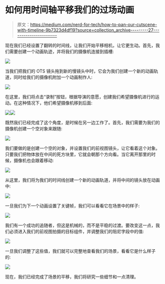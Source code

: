 # 如何用时间轴平移我们的过场动画

> 原文：<https://medium.com/nerd-for-tech/how-to-pan-our-cutscene-with-timeline-9b7323d4df19?source=collection_archive---------27----------------------->

现在我们已经设置了翻转的时间线，让我们开始平移相机，让它更生动。首先，我们需要创建一个动画轨迹，并将我们的摄像机连接到插槽:

![](img/a8115a1e396559bc988b2fa59f5ea669.png)

当我们把我们的 OTS 镜头拖到新的慢镜头中时，它会为我们创建一个新的动画轨道，同时给我们的摄像机附加一个动画制作人:

![](img/6b4a50ae0f7d9388fea3def0a2cd8172.png)

在这里，我们将点击“录制”按钮，根据导演的意愿，创建我们希望摄像机进行的运动。在这种情况下，他们希望摄像机移到后面:

![](img/3f059651cfd69cdb28b7809b4f1a6202.png)![](img/d92aca103f331255603ba4351f89d5e6.png)

既然我们已经完成了这个角度，是时候在另一边工作了。首先，我们需要为我们的摄像机创建一个空对象来跟随:

![](img/4836b7498db01df9b1960a66dd6bf1d3.png)

我们要做的是创建一个空的对象，并设置我们的前视图镜头，让它看着这个对象。只要我们把物体放在中间的死方块里，它就会朝那个方向看。当它离开那里的时候，摄像机也会跟着移动:

![](img/46fa09fdac56555500619a23e6126306.png)

从这里，我们将为我们的时间线创建一个新的动画轨道，并将中间的镜头放在动画中:

![](img/468fa231411ff8556a34bd79d2327aeb.png)

一旦我们为下一个动画设置了关键帧，我们可以看看它在场景中的样子:

![](img/3821de9fb0190c853b6ae2a563151428.png)

我们有一个成功的追随者，但这是机械的，而不是平稳的过渡。要改变这一点，我们必须进入我们的前视图拍摄的目标组件，并调整我们的阻尼字段中的值:

![](img/e3345394191aad41a722c1652fe4314b.png)

一旦我们调整了这些值，我们就可以完整地查看我们的场景，看看它是什么样子的:

![](img/c28db2b2057bac8152940988f793dbb3.png)

现在，我们已经完成了场景的平移，我们将研究一些细节和一点清理。